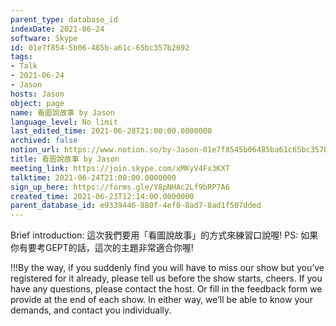 ```yaml
---
parent_type: database_id
indexDate: 2021-06-24
software: Skype
id: 01e7f854-5b06-485b-a61c-65bc357b2692
tags:
- Talk
- 2021-06-24
- Jason
hosts: Jason
object: page
name: 看圖說故事 by Jason
language_level: No limit
last_edited_time: 2021-06-28T21:00:00.0000000
archived: false
notion_url: https://www.notion.so/by-Jason-01e7f8545b06485ba61c65bc357b2692
title: 看圖說故事 by Jason
meeting_link: https://join.skype.com/xMKyV4Fx3KXT
talktime: 2021-06-24T21:00:00.0000000
sign_up_here: https://forms.gle/Y8pNHAc2Lf9bRP7A6
created_time: 2021-06-23T12:14:00.0000000
parent_database_id: e9339446-880f-4ef0-8ad7-8ad1f507dded
---
```




Brief introduction: 這次我們要用「看圖說故事」的方式來練習口說喔!
PS: 如果你有要考GEPT的話，這次的主題非常適合你喔!

!!!By the way, if you suddenly find you will have to miss our show but you’ve registered for it already, please tell us before the show starts, cheers.
If you have any questions, please contact the host. Or fill in the feedback form we provide at the end of each show. In either way, we’ll be able to know your demands, and contact you individually.



